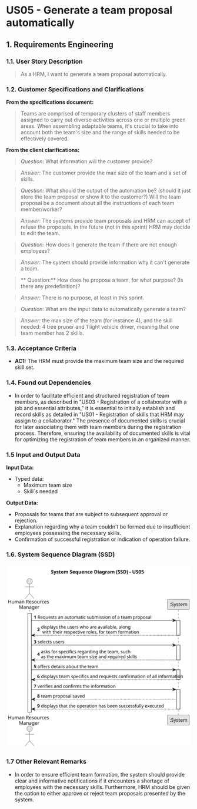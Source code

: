 # US05 - Generate a team proposal automatically

## 1. Requirements Engineering

### 1.1. User Story Description

> As a HRM, I want to generate a team proposal automatically.

### 1.2. Customer Specifications and Clarifications

**From the specifications document:**

> Teams are comprised of temporary clusters of staff members assigned to carry out diverse activities across one or multiple green areas.
> When assembling adaptable teams, it's crucial to take into account both the team's size and the range of skills needed to be effectively covered.


**From the client clarifications:**

> *Question:* What information will the customer provide?

> *Answer:* The customer provide the max size of the team and a set of skills.

> *Question:* What should the output of the automation be? (should it just store the team proposal or show it to the customer?)
Will the team proposal be a document about all the instructions of each team member/worker?

> *Answer:* The systems provide team proposals and HRM can accept of refuse the proposals. In the future (not in this
sprint) HRM may decide to edit the team.


> *Question:* How does it generate the team if there are not enough employees?

> *Answer:* The system should provide information why it can't generate a team.

> ** Question:** How does he propose a team, for what purpose? (Is there any predefinition)?

> *Answer:* There is no purpose, at least in this sprint.

> *Question:* What are the input data to automatically generate a team?

> *Answer:* the max size of the team (for instance 4), and the skill needed: 4 tree pruner and 1 light vehicle driver,
meaning that one team member has 2 skills.


### 1.3. Acceptance Criteria

* **AC1:** The HRM must provide the maximum team size and the required skill set.


### 1.4. Found out Dependencies

* In order to facilitate efficient and structured registration of team members, as described in "US03 - Registration of 
a collaborator with a job and essential attributes," it is essential to initially establish and record skills as detailed 
in "US01 - Registration of skills that HRM may assign to a collaborator." The presence of documented skills is crucial for 
later associating them with team members during the registration process. Therefore, ensuring the availability of documented 
skills is vital for optimizing the registration of team members in an organized manner.


### 1.5 Input and Output Data

**Input Data:**

* Typed data:
    * Maximum team size
    * Skill´s needed

**Output Data:**

* Proposals for teams that are subject to subsequent approval or rejection.
* Explanation regarding why a team couldn't be formed due to insufficient employees possessing the necessary skills.
* Confirmation of successful registration or indication of operation failure.




### 1.6. System Sequence Diagram (SSD)
![System Sequence Diagram - Alternative One](svg/us05-system-sequence-diagram.svg)


### 1.7 Other Relevant Remarks

* In order to ensure efficient team formation, the system should provide clear and informative notifications if it 
encounters a shortage of employees with the necessary skills. Furthermore, HRM should be given the option to either approve
or reject team proposals presented by the system.